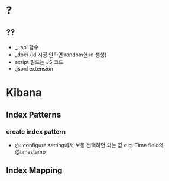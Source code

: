 # ?
## ??
  - _: api 함수
  - _doc/<id> (id 지정 안하면 random한 id 생성)
  - script 필드는 JS 코드
  - .jsonl extension
  
# Kibana
## Index Patterns
### create index pattern
  - @: configure setting에서 보통 선택하면 되는 값 e.g. Time field의 @timestamp
  
## Index Mapping
  
